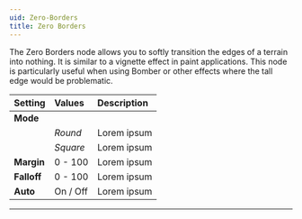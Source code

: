 ```yaml
---
uid: Zero-Borders
title: Zero Borders
---
```


The Zero Borders node allows you to softly transition the edges of a terrain into nothing. It is similar to a vignette effect in paint applications. This node is particularly useful when using Bomber or other effects where the tall edge would be problematic.

| Setting     | Values   | Description |
| :---------- | :------- | :---------- |
| **Mode**    |          |
|             | *Round*  | Lorem ipsum |
|             | *Square* | Lorem ipsum |
| **Margin**  | 0 - 100  | Lorem ipsum |
| **Falloff** | 0 - 100  | Lorem ipsum |
| **Auto**    | On / Off | Lorem ipsum |




***

<!--examples-->